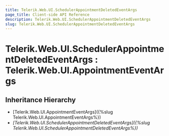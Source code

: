 ```yaml
---
title: Telerik.Web.UI.SchedulerAppointmentDeletedEventArgs
page_title: Client-side API Reference
description: Telerik.Web.UI.SchedulerAppointmentDeletedEventArgs
slug: Telerik.Web.UI.SchedulerAppointmentDeletedEventArgs
---
```


# Telerik.Web.UI.SchedulerAppointmentDeletedEventArgs : Telerik.Web.UI.AppointmentEventArgs

## Inheritance Hierarchy

* [Telerik.Web.UI.AppointmentEventArgs]({%slug Telerik.Web.UI.AppointmentEventArgs%})
* *[Telerik.Web.UI.SchedulerAppointmentDeletedEventArgs]({%slug Telerik.Web.UI.SchedulerAppointmentDeletedEventArgs%})*

